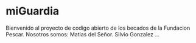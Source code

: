 # miGuardia
Bienvenido al proyecto de codigo abierto de los becados de la Fundacion Pescar.
Nosotros somos:
Matias del Señor.
Silvio Gonzalez
...